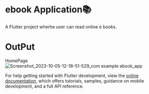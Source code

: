 # ebook Application📚

A Flutter project wherhe user can read online e books.

# OutPut


HomePage
![Screenshot_2023-10-05-12-18-51-529_com example ebook_app](https://github.com/Nt1076/eBook-App/assets/96333085/d678b7f9-80a4-4524-8bf8-d73de786f272)


For help getting started with Flutter development, view the
[online documentation](https://docs.flutter.dev/), which offers tutorials,
samples, guidance on mobile development, and a full API reference.
